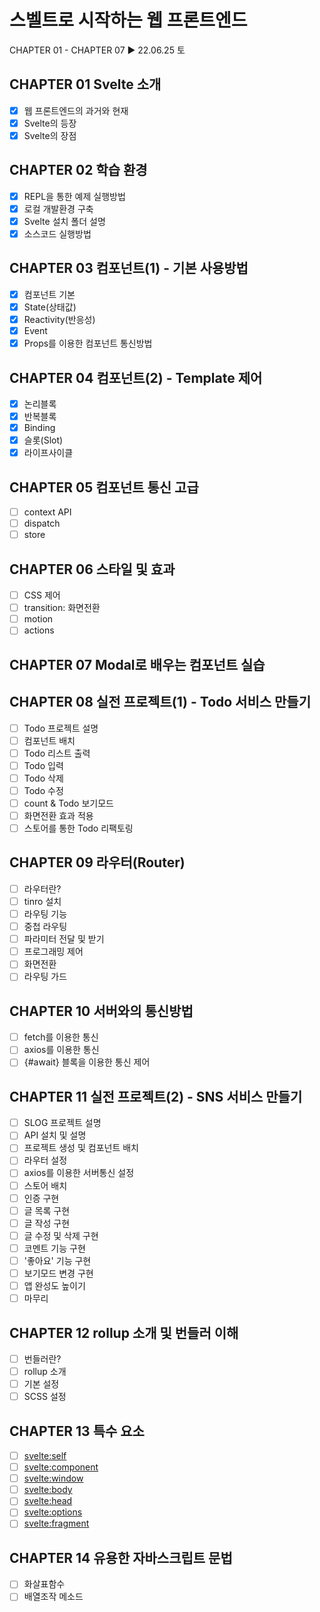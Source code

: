 # 스벨트로 시작하는 웹 프론트엔드

CHAPTER 01 - CHAPTER 07 ▶ 22.06.25 토

## CHAPTER 01 Svelte 소개

-   [x] 웹 프론트엔드의 과거와 현재
-   [x] Svelte의 등장
-   [x] Svelte의 장점

## CHAPTER 02 학습 환경

-   [x] REPL을 통한 예제 실행방법
-   [x] 로컬 개발환경 구축
-   [x] Svelte 설치 폴더 설명
-   [x] 소스코드 실행방법

## CHAPTER 03 컴포넌트(1) - 기본 사용방법

-   [x] 컴포넌트 기본
-   [x] State(상태값)
-   [x] Reactivity(반응성)
-   [x] Event
-   [x] Props를 이용한 컴포넌트 통신방법

## CHAPTER 04 컴포넌트(2) - Template 제어

-   [x] 논리블록
-   [x] 반복블록
-   [x] Binding
-   [x] 슬롯(Slot)
-   [x] 라이프사이클

## CHAPTER 05 컴포넌트 통신 고급

-   [ ] context API
-   [ ] dispatch
-   [ ] store

## CHAPTER 06 스타일 및 효과

-   [ ] CSS 제어
-   [ ] transition: 화면전환
-   [ ] motion
-   [ ] actions

## CHAPTER 07 Modal로 배우는 컴포넌트 실습

## CHAPTER 08 실전 프로젝트(1) - Todo 서비스 만들기

-   [ ] Todo 프로젝트 설명
-   [ ] 컴포넌트 배치
-   [ ] Todo 리스트 출력
-   [ ] Todo 입력
-   [ ] Todo 삭제
-   [ ] Todo 수정
-   [ ] count & Todo 보기모드
-   [ ] 화면전환 효과 적용
-   [ ] 스토어를 통한 Todo 리팩토링

## CHAPTER 09 라우터(Router)

-   [ ] 라우터란?
-   [ ] tinro 설치
-   [ ] 라우팅 기능
-   [ ] 중첩 라우팅
-   [ ] 파라미터 전달 및 받기
-   [ ] 프로그래밍 제어
-   [ ] 화면전환
-   [ ] 라우팅 가드

## CHAPTER 10 서버와의 통신방법

-   [ ] fetch를 이용한 통신
-   [ ] axios를 이용한 통신
-   [ ] {#await} 블록을 이용한 통신 제어

## CHAPTER 11 실전 프로젝트(2) - SNS 서비스 만들기

-   [ ] SLOG 프로젝트 설명
-   [ ] API 설치 및 설명
-   [ ] 프로젝트 생성 및 컴포넌트 배치
-   [ ] 라우터 설정
-   [ ] axios를 이용한 서버통신 설정
-   [ ] 스토어 배치
-   [ ] 인증 구현
-   [ ] 글 목록 구현
-   [ ] 글 작성 구현
-   [ ] 글 수정 및 삭제 구현
-   [ ] 코멘트 기능 구현
-   [ ] '좋아요' 기능 구현
-   [ ] 보기모드 변경 구현
-   [ ] 앱 완성도 높이기
-   [ ] 마무리

## CHAPTER 12 rollup 소개 및 번들러 이해

-   [ ] 번들러란?
-   [ ] rollup 소개
-   [ ] 기본 설정
-   [ ] SCSS 설정

## CHAPTER 13 특수 요소

-   [ ] <svelte:self>
-   [ ] <svelte:component>
-   [ ] <svelte:window>
-   [ ] <svelte:body>
-   [ ] <svelte:head>
-   [ ] <svelte:options>
-   [ ] <svelte:fragment>

## CHAPTER 14 유용한 자바스크립트 문법

-   [ ] 화살표함수
-   [ ] 배열조작 메소드
